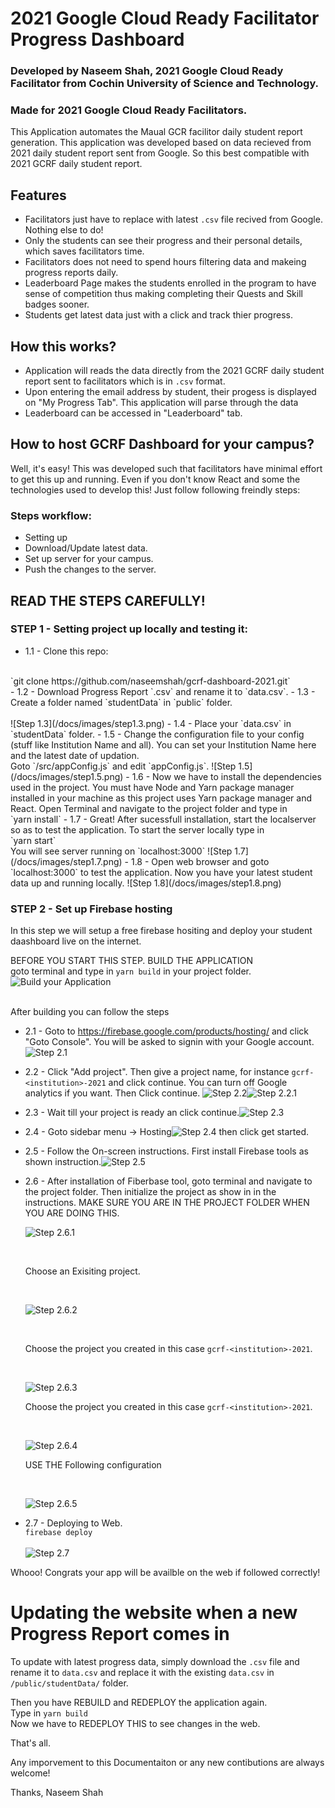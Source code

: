 # 2021 Google Cloud Ready Facilitator Progress Dashboard
### Developed by Naseem Shah, 2021 Google Cloud Ready Facilitator from Cochin University of Science and Technology.
### Made for 2021 Google Cloud Ready Facilitators.

This Application automates the Maual GCR facilitor daily student report generation. This application was developed based on data recieved from 2021 daily student report sent from Google. So this best compatible with 2021 GCRF daily student report.

## Features
- Facilitators just have to replace with latest `.csv` file recived from Google. Nothing else to do!
- Only the students can see their progress and their personal details, which saves facilitators time. 
- Facilitators does not need to spend hours filtering data and makeing progress reports daily. 
- Leaderboard Page makes the students enrolled in the program to have sense of competition thus making completing their Quests and Skill badges sooner.
- Students get latest data just with a click and track thier progress.

## How this works?
- Application will reads the data directly from the 2021 GCRF daily student report sent to facilitators which is in `.csv` format. 
- Upon entering the email address by student, their progess is displayed on "My Progress Tab". This application will parse through the data 
- Leaderboard can be accessed in "Leaderboard" tab.

## How to host GCRF Dashboard for your campus?

Well, it's easy! This was developed such that facilitators have minimal effort to get this up and running. Even if you don't know React and some the technologies used to develop this! Just follow following freindly steps:

### Steps workflow:
- Setting up 
- Download/Update latest data.
- Set up server for your campus.
- Push the changes to the server. 

## READ THE STEPS CAREFULLY! 

### STEP 1 - Setting project up locally and testing it:
- 1.1 - Clone this repo: 
<br> 
`git clone https://github.com/naseemshah/gcrf-dashboard-2021.git`
<br>
- 1.2 - Download Progress Report `.csv` and rename it to `data.csv`.
- 1.3 - Create a folder named `studentData` in `public` folder. <br> <br>
![Step 1.3](/docs/images/step1.3.png)
- 1.4 - Place your `data.csv` in  `studentData` folder.
- 1.5 - Change the configuration file to your config (stuff like Institution Name and all). You can set your Institution Name here and the latest date of updation. 
<br> Goto `/src/appConfig.js` and edit `appConfig.js`. 
![Step 1.5](/docs/images/step1.5.png)
- 1.6 - Now we have to install the dependencies used in the project. You must have Node and Yarn package manager installed in your machine as this project uses Yarn package manager and React. Open Terminal and navigate to the project folder and type in <br> 
`yarn install`
- 1.7 - Great! After sucessfull installation, start the localserver so as to test the application. To start the server locally type in <br>
`yarn start`<br>
You will see server running on `localhost:3000`
![Step 1.7](/docs/images/step1.7.png)
- 1.8 - Open web browser and goto `localhost:3000` to test the application. Now you have your latest student data up and running locally.
![Step 1.8](/docs/images/step1.8.png)

### STEP 2 - Set up Firebase hosting
In this step we will setup a free firebase hositing and deploy your student daashboard live on the internet.


BEFORE YOU START THIS STEP. BUILD THE APPLICATION <br>
goto terminal and type in `yarn build` in your project folder.
![Build your Application](/docs/images/yarn-build.png)

<br> After building you can follow the steps <br>

- 2.1 - Goto to https://firebase.google.com/products/hosting/  and click "Goto Console". You will be asked to signin with your Google account.![Step 2.1](/docs/images/step2.1.png)
- 2.2 - Click "Add project". Then give a project name, for instance `gcrf-<institution>-2021` and click continue. You can turn off Google analytics if you want. Then Click continue. ![Step 2.2](/docs/images/step2.2.png)![Step 2.2.1](/docs/images/step2.2.1.png)
- 2.3 -  Wait till your project is ready an click continue.![Step 2.3](/docs/images/step2.3.png)
- 2.4 - Goto sidebar menu -> Hosting![Step 2.4](/docs/images/step2.4.png)
then click get started.
- 2.5 - Follow the On-screen instructions. First install Firebase tools as shown instruction.![Step 2.5](/docs/images/step2.5.png)
- 2.6 - After installation of Fiberbase tool, goto terminal and navigate to the project folder. Then initialize the project as show in in the instructions. MAKE SURE YOU ARE IN THE PROJECT FOLDER WHEN YOU ARE DOING THIS.<br>

    ![Step 2.6.1](/docs/images/step2.6.1.png)

    <br>

    Choose an Exisiting project.

    <br>

    ![Step 2.6.2](/docs/images/step2.6.2.png)

    <br>

    Choose the project you created in this case `gcrf-<institution>-2021`.

    <br>

    ![Step 2.6.3](/docs/images/step2.6.3.png)
    <br>

    Choose the project you created in this case `gcrf-<institution>-2021`.

    <br>

    ![Step 2.6.4](/docs/images/step2.6.4.png)
    <br>

    USE THE Following configuration


    <br>

    ![Step 2.6.5](/docs/images/step2.6.5.png)
- 2.7 - Deploying to Web. <br> `firebase deploy` <br><br>![Step 2.7](/docs/images/step2.7.png)

Whooo! Congrats your app will be availble on the web if followed correctly!

# Updating the website when a new Progress Report comes in
To update with latest progress data, simply download the `.csv` file and rename it to `data.csv` and replace it with the existing `data.csv` in `/public/studentData/` folder.

Then you have REBUILD and REDEPLOY the application again. <br> Type in `yarn build`
<br>
Now we have to REDEPLOY THIS to see changes in the web.

That's all.

Any imporvement to this Documentaiton or any new contibutions are always welcome! 

Thanks,
Naseem Shah